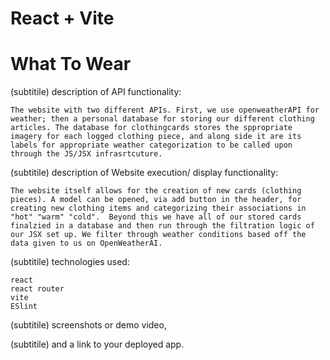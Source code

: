 # React + Vite


# What To Wear

(subtitile) description of API functionality:

    The website with two different APIs. First, we use openweatherAPI for weather; then a personal database for storing our different clothing articles. The database for clothingcards stores the sppropriate imagery for each logged clothing piece, and along side it are its labels for appropriate weather categorization to be called upon through the JS/JSX infrasrtcuture. 


(subtitile) description of Website execution/       display functionality:

    The website itself allows for the creation of new cards (clothing pieces). A model can be opened, via add button in the header, for creating new clothing items and categorizing their associations in "hot" "warm" "cold".  Beyond this we have all of our stored cards finalzied in a database and then run through the filtration logic of our JSX set up. We filter through weather conditions based off the data given to us on OpenWeatherAI.   


(subtitile) technologies used:

    react 
    react router
    vite 
    ESlint


(subtitile) screenshots or demo video,

(subtitile) and a link to your deployed app.

